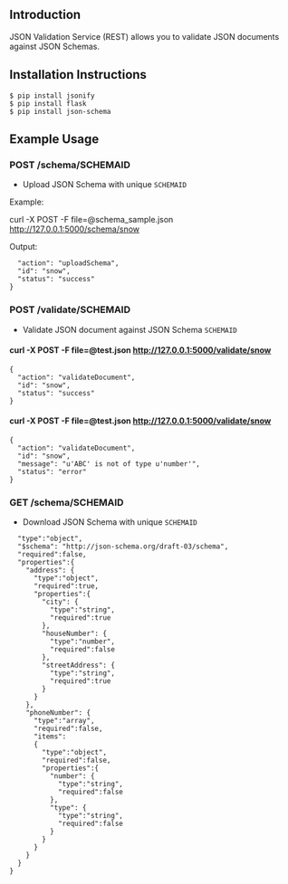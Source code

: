 ## Introduction

JSON Validation Service (REST) allows you to validate JSON documents against JSON Schemas.


## Installation Instructions

```
$ pip install jsonify
$ pip install flask
$ pip install json-schema
```

## Example Usage

### POST /schema/SCHEMAID 

- Upload JSON Schema with unique `SCHEMAID`

Example:

curl  -X POST -F file=@schema_sample.json http://127.0.0.1:5000/schema/snow

Output:

```{
  "action": "uploadSchema", 
  "id": "snow", 
  "status": "success"
}
```


### POST /validate/SCHEMAID

- Validate JSON document against JSON Schema `SCHEMAID`



#### curl  -X POST -F file=@test.json http://127.0.0.1:5000/validate/snow
```
{
  "action": "validateDocument", 
  "id": "snow", 
  "status": "success"
}
```

#### curl  -X POST -F file=@test.json http://127.0.0.1:5000/validate/snow
```
{
  "action": "validateDocument", 
  "id": "snow", 
  "message": "u'ABC' is not of type u'number'", 
  "status": "error"
}
```


### GET /schema/SCHEMAID 

- Download JSON Schema with unique `SCHEMAID`

```{
  "type":"object",
  "$schema": "http://json-schema.org/draft-03/schema",
  "required":false,
  "properties":{
    "address": {
      "type":"object",
      "required":true,
      "properties":{
        "city": {
          "type":"string",
          "required":true
        },
        "houseNumber": {
          "type":"number",
          "required":false
        },
        "streetAddress": {
          "type":"string",
          "required":true
        }
      }
    },
    "phoneNumber": {
      "type":"array",
      "required":false,
      "items":
      {
        "type":"object",
        "required":false,
        "properties":{
          "number": {
            "type":"string",
            "required":false
          },
          "type": {
            "type":"string",
            "required":false
          }
        }
      }
    }
  }
}
```
